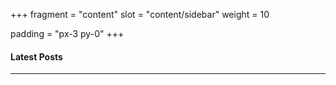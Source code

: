 +++
fragment = "content"
slot = "content/sidebar"
weight = 10

padding = "px-3 py-0"
+++

#### Latest Posts
---
